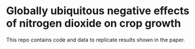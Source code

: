 # Globally ubiquitous negative effects of nitrogen dioxide on crop growth
This repo contains code and data to replicate results shown in the paper.
